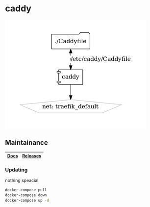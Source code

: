 # caddy

![Architecture](architecture.png?raw=true)

## Maintainance

| [Docs](https://caddyserver.com/docs/) | [Releases](https://github.com/caddyserver/caddy/releases) |
| --- | --- |

### Updating

nothing speacial

```bash
docker-compose pull
docker-compose down
docker-compose up -d
```
